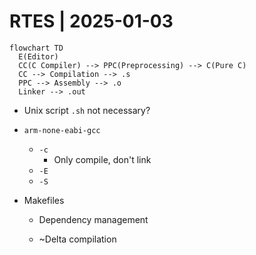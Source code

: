 # RTES | 2025-01-03

```mermaid
flowchart TD
  E(Editor)
  CC(C Compiler) --> PPC(Preprocessing) --> C(Pure C)
  CC --> Compilation --> .s
  PPC --> Assembly --> .o
  Linker --> .out
```

- Unix script `.sh` not necessary?

- `arm-none-eabi-gcc`
  - `-c`
    - Only compile, don't link
  - `-E`
  - `-S`

- Makefiles

  - Dependency management

  - ~Delta compilation

